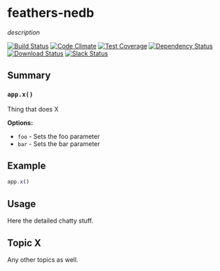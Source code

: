 # feathers-nedb
*description*

[![Build Status](https://travis-ci.org/feathersjs/feathers-nedb.png?branch=master)](https://travis-ci.org/feathersjs/feathers-nedb)
[![Code Climate](https://codeclimate.com/github/feathersjs/feathers-nedb/badges/gpa.svg)](https://codeclimate.com/github/feathersjs/feathers-nedb)
[![Test Coverage](https://codeclimate.com/github/feathersjs/feathers-nedb/badges/coverage.svg)](https://codeclimate.com/github/feathersjs/feathers-nedb/coverage)
[![Dependency Status](https://img.shields.io/david/feathersjs/feathers-nedb.svg?style=flat-square)](https://david-dm.org/feathersjs/feathers-nedb)
[![Download Status](https://img.shields.io/npm/dm/feathers-nedb.svg?style=flat-square)](https://www.npmjs.com/package/feathers-nedb)
[![Slack Status](http://slack.feathersjs.com/badge.svg)](http://slack.feathersjs.com)


## Summary

### `app.x()`

Thing that does X

__Options:__

- `foo` - Sets the foo parameter
- `bar` - Sets the bar parameter

## Example

```js
app.x()
```

## Usage

Here the detailed chatty stuff.

## Topic X

Any other topics as well.